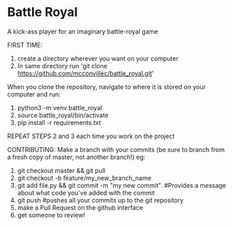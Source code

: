 # Battle Royal
A kick-ass player for an imaginary battle-royal game


FIRST TIME:
1) create a directory wherever you want on your computer
2) In same directory run 'git clone https://github.com/mcconvillec/battle_royal.git'

When you clone the repository, navigate to where it is stored on your computer and run:
1) python3 -m venv battle_royal
2) source battle_royal/bin/activate
3) pip install -r requirements.txt

REPEAT STEPS 2 and 3 each time you work on the project


CONTRIBUTING:
Make a branch with your commits (be sure to branch from a fresh copy of master, not another branch!) eg:

1) git checkout master && git pull
2) git checkout -b feature/my_new_branch_name
3) git add file.py && git commit -m "my new commit".    #Provides a message about what code you've added with the commit
5) git push #pushes all your commits up to the git repository
6) make a Pull Request on the github interface 
7) get someone to review!



